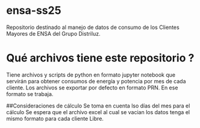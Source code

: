 # ensa-ss25
Repositorio destinado al manejo de datos de consumo de los Clientes Mayores de ENSA del Grupo Distriluz.

# Qué archivos tiene este repositorio ?
Tiene archivos y scripts de python en formato jupyter notebook que servirán para 
obtener consumos de energía y potencia por mes de cada cliente.
Los archivos se exportar por defecto en formato PRN. En ese formato se trabaja.

##Consideraciones de cálculo
Se toma  en cuenta lso días del mes para el cálculo
Se espera que el archivo excel al cual se vacian los datos tenga el mismo formato para cada cliente Libre.
